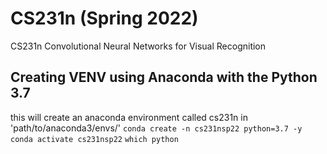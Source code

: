 # CS231n (Spring 2022)
CS231n Convolutional Neural Networks for Visual Recognition


## Creating VENV using Anaconda with the Python 3.7
this will create an anaconda environment
called cs231n in 'path/to/anaconda3/envs/'
`conda create -n cs231nsp22 python=3.7 -y`
`conda activate cs231nsp22`
`which python`





